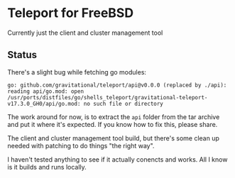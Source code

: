 # Teleport for FreeBSD

Currently just the client and cluster management tool

## Status

There's a slight bug while fetching go modules:

```
go: github.com/gravitational/teleport/api@v0.0.0 (replaced by ./api): reading api/go.mod: open /usr/ports/distfiles/go/shells_teleport/gravitational-teleport-v17.3.0_GH0/api/go.mod: no such file or directory
```

The work around for now, is to extract the `api` folder from the tar archive and 
put it where it's expected.  If you know how to fix this, please share.

The client and cluster management tool build, but there's some clean up needed
with patching to do things "the right way".

I haven't tested anything to see if it actually conencts and works.  All I know
is it builds and runs locally.

